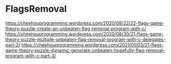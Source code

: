 # FlagsRemoval

https://cheehouprogramming.wordpress.com/2020/08/22/22-flags-game-theory-puzzle-create-an-unbeaten-flag-removal-program-with-c/
https://cheehouprogramming.wordpress.com/2020/08/30/21-flags-game-theory-puzzle-multiple-unbeaten-flag-removal-program-with-c-delegates-part-2/
https://cheehouprogramming.wordpress.com/2021/01/03/21-flags-game-theory-puzzle-dynamic-generate-unbeaten-hopefully-flag-removal-program-with-c-part-3/
